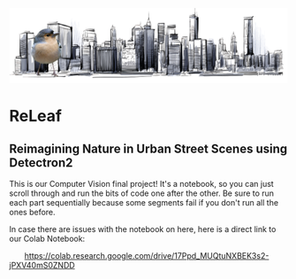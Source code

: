 ![skyline](https://github.com/lailagamaleldin/cv-final-proj/blob/2dcf7e35f9aaa0f9d49fe9e01c210463c4afc1e8/images/skyline.png)

# ReLeaf
## Reimagining Nature in Urban Street Scenes using Detectron2

This is our Computer Vision final project! It's a notebook, so you can just scroll through and run the bits of code one after the other. Be sure to run each part sequentially because some segments fail if you don't run all the ones before. 

In case there are issues with the notebook on here, here is a direct link to our Colab Notebook:

&nbsp;&nbsp;&nbsp;&nbsp;&nbsp;&nbsp; https://colab.research.google.com/drive/17Ppd_MUQtuNXBEK3s2-jPXV40mS0ZNDD
